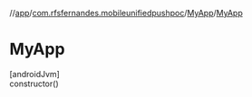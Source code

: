 //[app](../../../index.md)/[com.rfsfernandes.mobileunifiedpushpoc](../index.md)/[MyApp](index.md)/[MyApp](-my-app.md)

# MyApp

[androidJvm]\
constructor()
